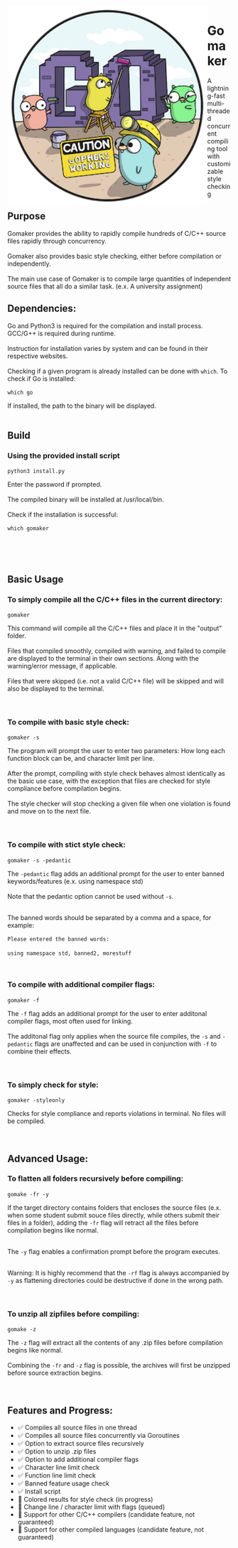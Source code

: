 <img src="https://github.com/chrisfishbob/gomaker/blob/main/gophers.png" width="450" height="450" align="left"/> 

# **Gomaker**
A lightning-fast multi-threaded concurrent compiling tool with customizable style checking

## Purpose
Gomaker provides the ability to rapidly compile hundreds of C/C++ source files rapidly through concurrency. <br/><br/>
Gomaker also provides basic style checking, either before compilation or independently. <br/><br/>
The main use case of Gomaker is to compile large quantities of independent source files that all do a similar task. (e.x. A university assignment) <br/>

## Dependencies:
Go and Python3 is required for the compilation and install process. GCC/G++ is required during runtime. <br/><br/>
Instruction for installation varies by system and can be found in their respective websites. <br/><br/>
Checking if a given program is already installed can be done with `which`. To check if Go is installed:
```
which go
```
If installed, the path to the binary will be displayed. <br/><br/>

## Build
### Using the provided install script
```
python3 install.py
```
Enter the password if prompted. <br/><br/>
The compiled binary will be installed at /usr/local/bin. <br/><br/>
Check if the installation is successful:
```
which gomaker
````
<br/><br/><br/>

## Basic Usage
### To simply compile all the C/C++ files in the current directory:
```
gomaker
```
This command will compile all the C/C++ files and place it in the "output" folder. <br/><br/>
Files that compiled smoothly, compiled with warning, and failed to compile are displayed to the terminal in their own sections. Along with
the warning/error message, if applicable. <br/><br/>
Files that were skipped (i.e. not a valid C/C++ file) will be skipped and will also be displayed to the terminal. <br/><br/><br/>

### To compile with basic style check:
```
gomaker -s
```
The program will prompt the user to enter two parameters: How long each function block can be, and character limit per line. <br/><br/>
After the prompt, compiling with style check behaves almost identically as the basic use case, with the exception that files are checked for style compliance before compilation begins. <br/><br/>
The style checker will stop checking a given file when one violation is found and move on to the next file. <br/><br/><br/>

### To compile with stict style check:
```
gomaker -s -pedantic
```
The `-pedantic` flag adds an additional prompt for the user to enter banned keywords/features (e.x. using namespace std) <br/><br/>
Note that the pedantic option cannot be used without `-s`. <br/><br/>

The banned words should be separated by a comma and a space, for example:
```
Please entered the banned words: 

using namespace std, banned2, morestuff
```
<br/>


### To compile with additional compiler flags:
```
gomaker -f
```
The `-f` flag adds an additional prompt for the user to enter additonal compiler flags, most often used for linking. <br/><br/>
The additonal flag only applies when the source file compiles, the `-s` and `-pedantic` flags are unaffected and can be used in conjunction with
`-f` to combine their effects.<br/><br/><br/>



### To simply check for style:
```
gomaker -styleonly
```
Checks for style compliance and reports violations in terminal. No files will be compiled. <br/><br><br/>


## Advanced Usage:
### To flatten all folders recursively before compiling:
```
gomake -fr -y
```
If the target directory contains folders that encloses the source files (e.x. when some student submit souce files directly, while others submit their files in a folder), adding the `-fr` flag will retract all the files before compilation begins like normal. <br/><br/>

The `-y` flag enables a confirmation prompt before the program executes.<br/><br/>

Warning: It is highly recommend that the `-rf` flag is always accompanied by `-y` as flattening directories could be destructive if done in the wrong path. <br/><br/> <br/>


### To unzip all zipfiles before compiling:
```
gomake -z
```
The `-z` flag will extract all the contents of any .zip files before compilation begins like normal. <br/><br/>
Combining the `-fr` and `-z` flag is possible, the archives will first be unzipped before source extraction begins.<br/><br/><br/>

## Features and Progress:
- :white_check_mark: Compiles all source files in one thread
- :white_check_mark: Compiles all source files concurrently via Goroutines
- :white_check_mark: Option to extract source files recursively
- :white_check_mark: Option to unzip .zip files
- :white_check_mark: Option to add additional compiler flags
- :white_check_mark: Character line limit check
- :white_check_mark: Function line limit check
- :white_check_mark: Banned feature usage check
- :white_check_mark: Install script
- 🔷 Colored results for style check (in progress)
- 🔷 Change line / character limit with flags (queued)
- 🔷 Support for other C/C++ compilers (candidate feature, not guaranteed)
- 🔷 Support for other compiled languages (candidate feature, not guaranteed)

